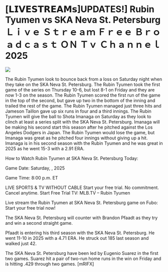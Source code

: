 # [𝗟𝗜𝗩𝗘𝗦𝗧𝗥𝗘𝗔𝗠𝘀]UPDATES!] Rubin Tyumen vs SKA Neva St. Petersburg Ｌｉｖｅ Ｓｔｒｅａｍ Ｆｒｅｅ Ｂｒｏａｄｃａｓｔ ＯＮ Ｔｖ Ｃｈａｎｎｅｌ  2025  
  
  
[![](https://i.imgur.com/qSNzIqt.png)](https://movie.rssnews.media/OImiSpYk.php)  
  
The Rubin Tyumen look to bounce back from a loss on Saturday night when they take on the SKA Neva St. Petersburg. The Rubin Tyumen took the first game of the series on Thursday 10-6, but lost 8-1 on Friday and they are now 1-3 on the season. The Rubin Tyumen scored the first run of the game in the top of the second, but gave up two in the bottom of the inning and trailed the rest of the game. The Rubin Tyumen managed just three hits and Jameson Taillon gave up six runs in four and a third innings. The Rubin Tyumen will give the ball to Shota Imanaga on Saturday as they look to clinch at least a series split with the SKA Neva St. Petersburg. Imanaga will be making his second start this season after he pitched against the Los Angeles Dodgers in Japan. The Rubin Tyumen would lose the game, but Imanaga was great as he pitched four innings without giving up a hit. Imanaga is in his second season with the Rubin Tyumen and he was great in 2025 as he went 15-3 with a 2.91 ERA.

How to Watch Rubin Tyumen at SKA Neva St. Petersburg Today:

Game Date: Saturday, , 2025

Game Time: 8:00 p.m. ET

LIVE SPORTS & TV WITHOUT CABLE
Start your free trial. No commitment. Cancel anytime.
Start Free Trial
TV: MLB.TV – Rubin Tyumen

Live stream the Rubin Tyumen at SKA Neva St. Petersburg game on Fubo: Start your free trial now!

The SKA Neva St. Petersburg will counter with Brandon Pfaadt as they try and win a second straight game.

Pfaadt is entering his third season with the SKA Neva St. Petersburg. He went 11-10 in 2025 with a 4.71 ERA. He struck out 185 last season and walked just 42.

The SKA Neva St. Petersburg have been led by Eugenio Suarez in the first two games. Suarez hit a pair of two-run home runs in the win on Friday and is hitting .429 through two games. [mRIFX]